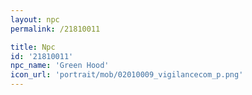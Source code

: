 ```yaml
---
layout: npc
permalink: /21810011

title: Npc
id: '21810011'
npc_name: 'Green Hood'
icon_url: 'portrait/mob/02010009_vigilancecom_p.png'
---
```

